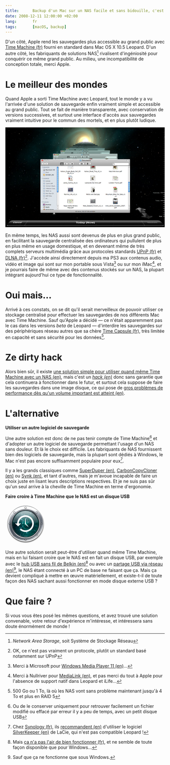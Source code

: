 ```yaml
---
title:      Backup d'un Mac sur un NAS facile et sans bidouille, c'est possible ?
date: 2008-12-11 12:00:00 +02:00
lang:       fr
tags:       [macOS, backup]
---
```


D'un côté, Apple rend les sauvegardes plus accessible au grand public avec [Time Machine (fr)](http://www.apple.com/fr/macosx/features/timemachine.html) fourni en standard dans Mac OS X 10.5 Leopard. D'un autre côté, les fabriquants de solutions NAS[^i1] rivalisent d'ingéniosité pour conquérir ce même grand public. Au milieu, une incompatibilité de conception totale, merci Apple.

[^i1]: *Network Area Storage*, soit Système de Stockage Réseau

# Le meilleur des mondes

Quand Apple a sorti Time Machine avec Leopard, tout le monde y a vu l'arrivée d'une solution de sauvegarde enfin vraiment simple et accessible au grand public. Tout se fait de manière transparente, avec conservation de versions successives, et surtout une interface d'accès aux sauvegardes vraiment intuitive pour le commun des mortels, et en plus plutôt ludique.

![](Apple_Time_Machine.png "Recherche d'une sauvegarde dans Time Machine")

En même temps, les NAS aussi sont devenus de plus en plus grand public, en facilitant la sauvegarde centralisée des ordinateurs qui pullulent de plus en plus même en usage domestique, et en devenant même de très complets serveurs multimédia grâce aux protocoles standards [UPnP (fr)](http://fr.wikipedia.org/wiki/Universal_Plug_and_Play) et [DLNA (fr)](http://fr.wikipedia.org/wiki/Digital_Living_Network_Alliance)[^1]. J'accède ainsi directement depuis ma PS3 aux contenus audio, vidéo et image qui sont sur mon portable sous Vista[^2] ou sur mon iMac[^3], et je pourrais faire de même avec des contenus stockés sur un NAS, la plupart intégrant aujourd'hui ce type de fonctionnalité.

# Oui mais…

Arrivé à ces constats, on se dit qu'il serait merveilleux de pouvoir utiliser ce stockage centralisé pour effectuer les sauvegardes de nos différents Mac avec Time Machine. Sauf qu'Apple a décidé — ce n'était apparemment pas le cas dans les versions *beta* de Leopard — d'interdire les sauvegardes sur des périphériques réseau autres que sa chère [Time Capsule (fr)](http://www.apple.com/fr/timecapsule/), très limitée en capacité et sans sécurité pour les données[^4].

# Ze dirty hack

Alors bien sûr, il existe [une solution simple pour utiliser quand même Time Machine avec un NAS (en)](http://www.macosxhints.com/article.php?story=20080420211034137), mais c'est un *[hack (en)](http://discussions.apple.com/message.jspa?messageID=8328327#8328327)* donc sans garantie que cela continuera à fonctionner dans le futur, et surtout cela suppose de faire les sauvegardes dans une image disque, ce qui pose de [gros problèmes de performance dès qu'un volume important est atteint (en)](http://8stars.org/a/2008/02/20/time-machine-to-nas-not-quite-there/).

# L'alternative

**Utiliser un autre logiciel de sauvegarde**

Une autre solution est donc de ne pas tenir compte de Time Machine[^5] et d'adopter un autre logiciel de sauvegarde permettant l'usage d'un NAS sans douleur. Et là le choix est difficile. Les fabriquants de NAS fournissent bien des logiciels de sauvegarde, mais la plupart sont dédiés à Windows, le Mac n'est pas encore suffisamment populaire pour eux[^6].

Il y a les grands classiques comme [SuperDuper (en)](http://www.shirt-pocket.com/SuperDuper/SuperDuperDescription.html), [CarbonCopyCloner (en)](http://www.bombich.com/software/ccc.html) ou [Synk (en)](http://decimus.net/), et tant d'autres, mais je m'avoue incapable de faire un choix juste en lisant leurs descriptions respectives. Et je ne suis pas sûr qu'un seul arrive à la cheville de Time Machine en terme d'ergonomie.

**Faire croire à Time Machine que le NAS est un disque USB**

![](Apple_Time_Machine_icon.png)

Une autre solution serait peut-être d'utiliser quand même Time Machine, mais en lui faisant croire que le NAS est en fait un disque USB, par exemple avec le [hub USB sans fil de Belkin (en)](http://catalog.belkin.com/IWCatProductPage.process?Product_Id=377793)[^7] ou avec un [partage USB via réseau (en)](http://www.eltima.com/products/usb-over-ethernet/)[^8], le NAS étant connecté à un PC de base ne faisant que ça. Mais ça devient compliqué à mettre en œuvre matériellement, et existe-t-il de toute façon des NAS sachant aussi fonctionner en mode disque externe USB ?

# Que faire ?

Si vous vous êtes posé les mêmes questions, et avez trouvé une solution convenable, votre retour d'expérience m'intéresse, et intéressera sans doute énormément de monde !

[^1]: OK, ce n'est pas vraiment un protocole, plutôt un standard basé notamment sur UPnP

[^2]: Merci à Microsoft pour [Windows Media Player 11 (en)](http://www.microsoft.com/windows/windowsmedia/devices/athome/default.aspx)…

[^3]: Merci à Nullriver pour [MediaLink (en)](http://www.nullriver.com/products/medialink), et pas merci du tout à Apple pour l'absence de support natif dans Leopard et iLife…

[^4]: 500 Go ou 1 To, là où les NAS vont sans problème maintenant jusqu'à 4 To et plus en RAID 5

[^5]: Ou de le conserver uniquement pour retrouver facilement un fichier modifié ou effacé par erreur il y a peu de temps, avec un petit disque USB

[^6]: Chez [Synology (fr)](http://www.synology.com/fre/index.php), ils [recommandent (en)](http://www.synology.com/enu/support/help-page.php?q_id=352) d'utiliser le logiciel [SilverKeeper (en)](http://www.lacie.com/silverkeeper/) de LaCie, qui n'est pas compatible Leopard !

[^7]: Mais [ça n'a pas l'air de bien fonctionner (fr)](http://www.01net.com/fiche-produit/prise-main-5142/divers-belkin-wireless-usb-hub/), et ne semble de toute façon disponible que pour Windows…

[^8]: Sauf que ça ne fonctionne que sous Windows.

